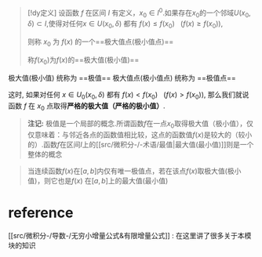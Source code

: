 

> [!dy定义] 
> 设函数 $f$ 在区间 $I$ 有定义，$x_0∈I^0$.如果存在$x_0$的一个邻域$U(x_0,δ)\subset I$,使得对任何$x∈U(x_0,δ)$ 都有
> $f(x)≤f(x_0)~~~(f(x)≥f(x_0)),$
> 
> 则称 $x_{0}$ 为 $f(x)$ 的一个==极大值点(极小值点)==
> 
> 称$f(x_{0})$为$f(x)$的==极大值(极小值)== 
> 

极大值(极小值)         统称为 ==极值==
极大值点(极小值点) 统称为 ==极值点==

这时, 如果对任何 $x∈U_0(x_0,δ)$ 都有
$f(x)<f(x_0)~~~(f(x)>f(x_0)),$
那么我们就说函数 $f$ 在 $x_0$ 点取得**严格的极大值（严格的极小值）**.



> **注记:**
> 极值是一个局部的概念.所谓函数$f$在一点$x_0$取得极大值（极小值），仅仅意味着：与邻近各点的函数值相比较，这点的函数值$f(x)$是较大的（较小的）.函数$f$在区间$I$上的[[src/微积分-/-术语/最值|最大值(最小值)]]则是一个整体的概念


> 当连续函数$f(x)$在$[a,b]$内仅有唯一极值点，若在该点$f(x)$取极大值(极小值)，则它也是$f(x)$ 在$[a,b]$上的最大值(最小值)

# reference
[[src/微积分-/导数-/无穷小增量公式&有限增量公式]] : 在这里讲了很多关于本模块的知识
